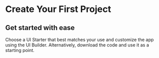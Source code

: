 # Create Your First Project
## Get started with ease

Choose a UI Starter that best matches your use and customize the app using the UI Builder. Alternatively, download the code and use it as a starting point.
